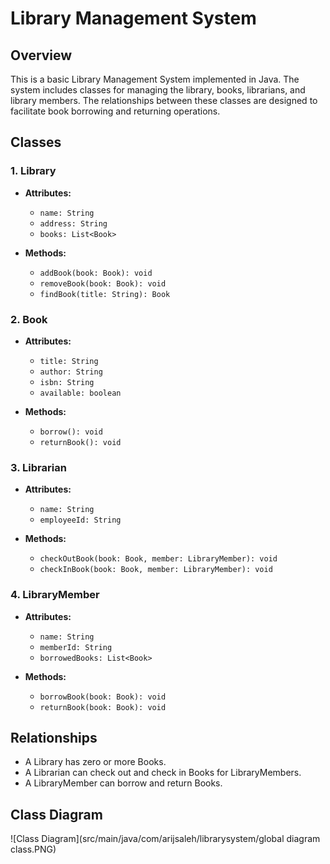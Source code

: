 # Library Management System

## Overview
This is a basic Library Management System implemented in Java. The system includes classes for managing the library, books, librarians, and library members. The relationships between these classes are designed to facilitate book borrowing and returning operations.

## Classes

### 1. Library
- **Attributes:**
  - `name: String`
  - `address: String`
  - `books: List<Book>`

- **Methods:**
  - `addBook(book: Book): void`
  - `removeBook(book: Book): void`
  - `findBook(title: String): Book`

### 2. Book
- **Attributes:**
  - `title: String`
  - `author: String`
  - `isbn: String`
  - `available: boolean`

- **Methods:**
  - `borrow(): void`
  - `returnBook(): void`

### 3. Librarian
- **Attributes:**
  - `name: String`
  - `employeeId: String`

- **Methods:**
  - `checkOutBook(book: Book, member: LibraryMember): void`
  - `checkInBook(book: Book, member: LibraryMember): void`

### 4. LibraryMember
- **Attributes:**
  - `name: String`
  - `memberId: String`
  - `borrowedBooks: List<Book>`

- **Methods:**
  - `borrowBook(book: Book): void`
  - `returnBook(book: Book): void`

## Relationships
- A Library has zero or more Books.
- A Librarian can check out and check in Books for LibraryMembers.
- A LibraryMember can borrow and return Books.
## Class Diagram 
![Class Diagram](src/main/java/com/arijsaleh/librarysystem/global diagram class.PNG)

